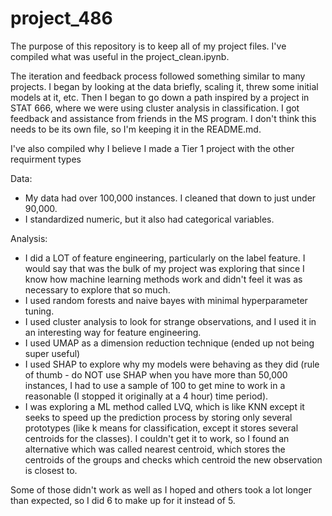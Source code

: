 # project_486
The purpose of this repository is to keep all of my project files. I've compiled what was useful in the project_clean.ipynb. 

The iteration and feedback process followed something similar to many projects. I began by looking at the data briefly, scaling it, threw some initial models at it, etc. Then I began to go down a path inspired by a project in STAT 666, where we were using cluster analysis in classification. I got feedback and assistance from friends in the MS program. I don't think this needs to be its own file, so I'm keeping it in the README.md.

I've also compiled why I believe I made a Tier 1 project with the other requirment types

Data: 
* My data had over 100,000 instances. I cleaned that down to just under 90,000.
* I standardized numeric, but it also had categorical variables.

Analysis:
* I did a LOT of feature engineering, particularly on the label feature. I would say that was the bulk of my project was exploring that since I know how machine learning methods work and didn't feel it was as necessary to explore that so much.
* I used random forests and naive bayes with minimal hyperparameter tuning.
* I used cluster analysis to look for strange observations, and I used it in an interesting way for feature engineering.
* I used UMAP as a dimension reduction technique (ended up not being super useful)
* I used SHAP to explore why my models were behaving as they did (rule of thumb - do NOT use SHAP when you have more than 50,000 instances, I had to use a sample of 100 to get mine to work in a reasonable (I stopped it originally at a 4 hour) time period).
* I was exploring a ML method called LVQ, which is like KNN except it seeks to speed up the prediction process by storing only several prototypes (like k means for classification, except it stores several centroids for the classes). I couldn't get it to work, so I found an alternative which was called nearest centroid, which stores the centroids of the groups and checks which centroid the new observation is closest to. 

Some of those didn't work as well as I hoped and others took a lot longer than expected, so I did 6 to make up for it instead of 5.

